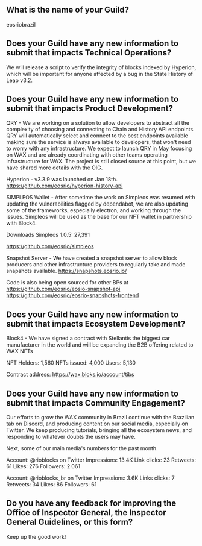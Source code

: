 ## What is the name of your Guild?

eosriobrazil

## Does your Guild have any new information to submit that impacts Technical Operations?

We will release a script to verify the integrity of blocks indexed by Hyperion, which will be important for anyone affected by a bug in the State History of Leap v3.2.

## Does your Guild have any new information to submit that impacts Product Development?

QRY - We are working on a solution to allow developers to abstract all the complexity of choosing and connecting to Chain and History API endpoints. QRY will automatically select and connect to the best endpoints available making sure the service is always available to developers, that won't need to worry with any infrastructure. We expect to launch QRY in May focusing on WAX and are already coordinating with other teams operating infrastructure for WAX. The project is still closed source at this point, but we have shared more details with the OIG.

Hyperion - v3.3.9 was launched on Jan 18th.
https://github.com/eosrio/hyperion-history-api

SIMPLEOS Wallet - After sometime the work on Simpleos was resumed with updating the vulnerabilities flagged by dependabot, we are also updating some of the frameworks, especially electron, and working through the issues. Simpleos will be used as the base for our NFT wallet in partnership with Block4.

Downloads Simpleos 1.0.5: 27,391

 https://github.com/eosrio/simpleos

Snapshot Server - We have created a snapshot server to allow block producers and other infrastructure providers to regularly take and made snapshots available. https://snapshots.eosrio.io/

Code is also being open sourced for other BPs at 
https://github.com/eosrio/eosio-snapshot-api
https://github.com/eosrio/eosrio-snapshots-frontend


## Does your Guild have any new information to submit that impacts Ecosystem Development?

Block4 - We have signed a contract with Stellantis the biggest car manufacturer in the world and will be expanding the B2B offering related to WAX NFTs

NFT Holders: 1,560
NFTs issued: 4,000
Users: 5,130

Contract address: https://wax.bloks.io/account/tibs

## Does your Guild have any new information to submit that impacts Community Engagement?

Our efforts to grow the WAX community in Brazil continue with the Brazilian tab on Discord, and producing content on our social media, especially on Twitter. We keep producing tutorials, bringing all the ecosystem news, and responding to whatever doubts the users may have. 

Next, some of our main media's numbers for the past month.

Account: @rioblocks on Twitter
Impressions: 13.4K
Link clicks: 23
Retweets: 61
Likes: 276
Followers: 2.061

Account: @rioblocks_br on Twitter
Impressions: 3.6K
Links clicks: 7
Retweets: 34
Likes: 86
Followers: 61


## Do you have any feedback for improving the Office of Inspector General, the Inspector General Guidelines, or this form?

Keep up the good work! 
